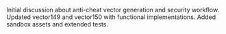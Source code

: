 Initial discussion about anti-cheat vector generation and security workflow.
Updated vector149 and vector150 with functional implementations. Added sandbox assets and extended tests.
